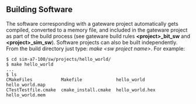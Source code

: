 Building Software
-----------------
The software corresponding with a gateware project automatically gets compiled, converted to a memory file, and included in the gateware project as part of the build process (see gateware build rules **<project\>_bit_sw** and **<project\>_sim_sw**). Software projects can also be built independently. From the build directory just type: *make <sw project name\>*. For example:

```
$ cd sim-a7-100/sw/projects/hello_world/
$ make hello_world
...
$ ls
CMakeFiles           Makefile             hello_world      hello_world.map
CTestTestfile.cmake  cmake_install.cmake  hello_world.hex  hello_world.mem
```
